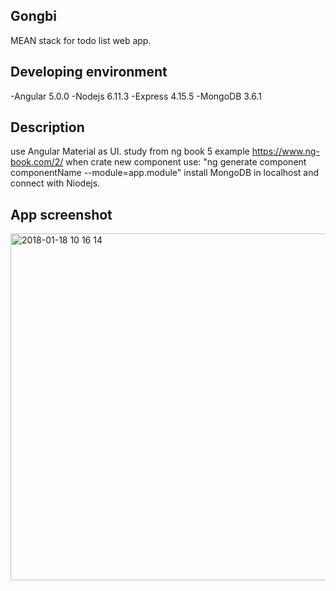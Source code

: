 ## Gongbi
MEAN stack for todo list web app.
## Developing environment
-Angular 5.0.0
-Nodejs 6.11.3
-Express 4.15.5
-MongoDB 3.6.1
## Description
use Angular Material as UI.
study from ng book 5 example https://www.ng-book.com/2/
when crate new component use: "ng generate component componentName --module=app.module"
install MongoDB in localhost and connect with Niodejs.
## App screenshot
<img width="555" alt="2018-01-18 10 16 14" src="https://user-images.githubusercontent.com/31177220/35095641-5192bcf4-fc9d-11e7-8dea-9e634ca0ed64.png">
